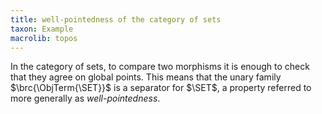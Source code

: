 ```yaml
---
title: well-pointedness of the category of sets
taxon: Example
macrolib: topos
---
```


In the category of sets, to compare two morphisms it is enough to check
that they agree on global points. This means that the unary family
$\brc{\ObjTerm{\SET}}$ is a separator for $\SET$, a property referred to more generally as *well-pointedness*.
